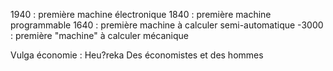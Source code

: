 1940 : première machine électronique
1840 : première machine programmable
1640 : première machine à calculer semi-automatique
-3000 : première "machine" à calculer mécanique


Vulga économie :
Heu?reka
Des économistes et des hommes


<!--stackedit_data:
eyJoaXN0b3J5IjpbLTIwNTM0NDUyNTQsMTAzNzE4ODE0LDEyMT
g2ODEzMjUsLTIwODg3NDY2MTJdfQ==
-->